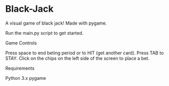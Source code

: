 # Black-Jack


A visual game of black jack! Made with pygame.

Run the main.py script to get started.

Game Controls

Press space to end beting period or to HIT (get another card). Press TAB to STAY. Click on the chips on the left side of the screen to place a bet.

Requirements

Python 3.x
pygame
